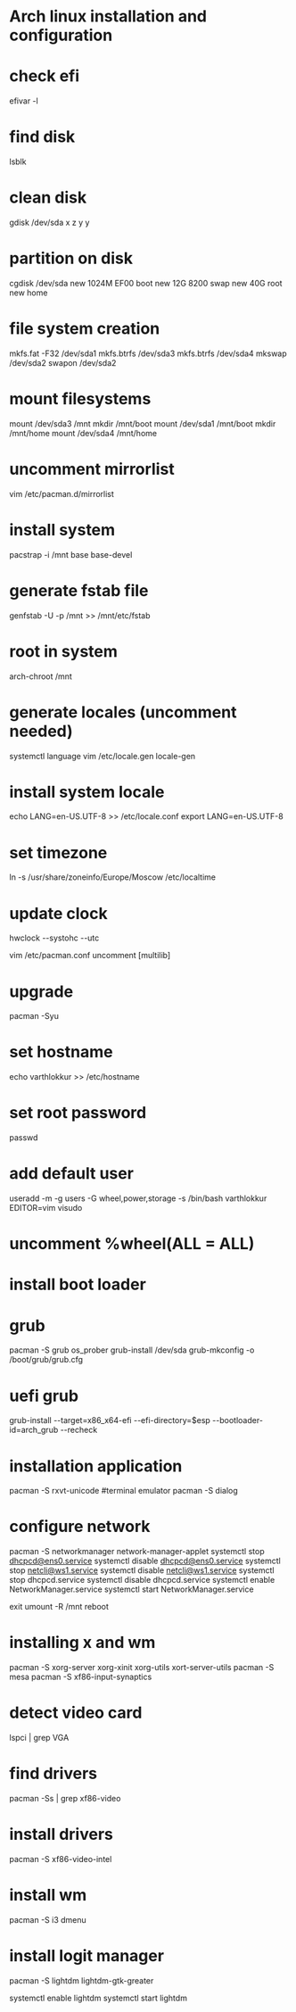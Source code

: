 # Arch linux installation and configuration

# check efi 
efivar -l

# find disk
lsblk

# clean disk
gdisk /dev/sda
x
z
y
y

# partition on disk
cgdisk /dev/sda
new 1024M 	EF00 boot
new 12G 	8200 swap
new 40G    		 root
new 			 home

# file system creation
mkfs.fat -F32 /dev/sda1
mkfs.btrfs /dev/sda3
mkfs.btrfs /dev/sda4
mkswap /dev/sda2
swapon /dev/sda2

# mount filesystems
mount /dev/sda3 /mnt 
mkdir /mnt/boot
mount /dev/sda1 /mnt/boot
mkdir /mnt/home
mount /dev/sda4 /mnt/home

# uncomment mirrorlist
vim /etc/pacman.d/mirrorlist

# install system
pacstrap -i /mnt base base-devel

# generate fstab file
genfstab -U -p /mnt >> /mnt/etc/fstab

# root in system
arch-chroot /mnt

# generate locales (uncomment needed) 
systemctl language
vim /etc/locale.gen 
locale-gen

# install system locale
echo LANG=en-US.UTF-8 >> /etc/locale.conf
export LANG=en-US.UTF-8

# set timezone
ln -s /usr/share/zoneinfo/Europe/Moscow /etc/localtime

# update clock
hwclock --systohc --utc

vim /etc/pacman.conf
uncomment 
[multilib]

# upgrade
pacman -Syu

# set hostname
echo varthlokkur >> /etc/hostname

# set root password
passwd 

# add default user
useradd -m -g users -G wheel,power,storage -s /bin/bash varthlokkur
EDITOR=vim visudo
# uncomment %wheel(ALL = ALL)

# install boot loader
# grub
pacman -S grub os_prober
grub-install /dev/sda
grub-mkconfig -o /boot/grub/grub.cfg

# uefi grub
grub-install --target=x86_x64-efi --efi-directory=$esp --bootloader-id=arch_grub --recheck


# installation application
pacman -S rxvt-unicode #terminal emulator
pacman -S dialog

# configure network
pacman -S networkmanager network-manager-applet
systemctl stop dhcpcd@ens0.service
systemctl disable dhcpcd@ens0.service
systemctl stop netcli@ws1.service
systemctl disable netcli@ws1.service
systemctl stop dhcpcd.service
systemctl disable dhcpcd.service
systemctl enable NetworkManager.service
systemctl start NetworkManager.service

exit
umount -R /mnt
reboot

# installing x and wm
pacman -S xorg-server xorg-xinit xorg-utils xort-server-utils
pacman -S mesa
pacman -S xf86-input-synaptics

# detect video card
lspci | grep VGA

# find drivers
pacman -Ss | grep xf86-video

# install drivers
pacman -S xf86-video-intel

# install wm
pacman -S i3 dmenu

# install logit manager
pacman -S lightdm lightdm-gtk-greater

systemctl enable lightdm
systemctl start lightdm




